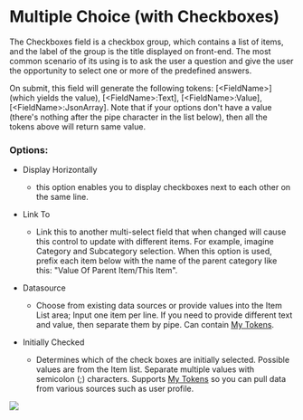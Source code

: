 # Multiple Choice \(with Checkboxes\)

The Checkboxes field is a checkbox group, which contains a list of items, and the label of the group is the title displayed on front-end. The most common scenario of its using is to ask the user a question and give the user the opportunity to select one or more of the predefined answers.

On submit, this field will generate the following tokens: \[&lt;FieldName&gt;\] \(which yields the value\), \[&lt;FieldName&gt;:Text\], \[&lt;FieldName&gt;:Value\], \[&lt;FieldName&gt;:JsonArray\]. Note that if your options don't have a value \(there's nothing after the pipe character in the list below\), then all the tokens above will return same value.

### Options:

* Display Horizontally

  * this option enables you to display checkboxes next to each other on the same line.

* Link To

  * Link this to another multi-select field that when changed will cause this control to update with different items. For example, imagine Category and Subcategory selection. When this option is used, prefix each item below with the name of the parent category like this: "Value Of Parent Item/This Item". 

* Datasource

  * Choose from existing data sources or provide values into the Item List area; Input one item per line. If you need to provide different text and value, then separate them by pipe. Can contain [My Tokens](http://www.dnnsharp.com/dnn/modules/my-custom-tokens).

* Initially Checked

  * Determines which of the check boxes are initially selected. Possible values are from the  Item list. Separate multiple values with semicolon \(;\) characters. Supports [My Tokens](http://www.dnnsharp.com/dnn/modules/my-custom-tokens) so you can pull data from various sources such as user profile.

![](https://s3.amazonaws.com/static.dnnsharp.com/documentation/2017/07/chrome_2017-07-11_14-07-14.png)

